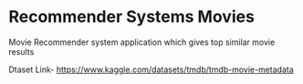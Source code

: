 # Recommender Systems Movies
Movie Recommender system application which gives top similar movie results

Dtaset Link- https://www.kaggle.com/datasets/tmdb/tmdb-movie-metadata

